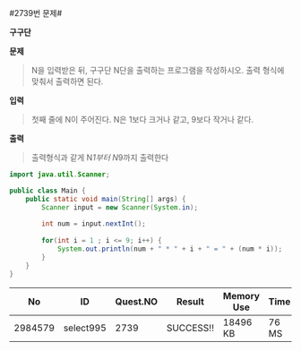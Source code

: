 #2739번 문제#

**구구단**

**문제**
> N을 입력받은 뒤, 구구단 N단을 출력하는 프로그램을 작성하시오. 출력 형식에 맞춰서 출력하면 된다.

**입력**
> 첫째 줄에 N이 주어진다. N은 1보다 크거나 같고, 9보다 작거나 같다.

**출력**
> 출력형식과 같게 N*1부터 N*9까지 출력한다

``` java
import java.util.Scanner;

public class Main {
    public static void main(String[] args) {
        Scanner input = new Scanner(System.in);
        
        int num = input.nextInt();
        
        for(int i = 1 ; i <= 9; i++) {
            System.out.println(num + " * " + i + " = " + (num * i));
        }
    }
}
```

| No      | ID        | Quest.NO | Result    | Memory Use | Time  | lanaguage | Code Length |
|---------|-----------|----------|-----------|------------|-------|-----------|-------------|
| 2984579 | select995 | 2739     | SUCCESS!! | 18496 KB   | 76 MS | Java      | 330 B       |
